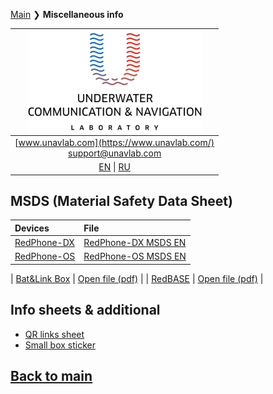 [Main](/README.md) ❯ **Miscellaneous info**

| ![logo](/documentation/sm_logo.png) |
| :---: |
| [www.unavlab.com](https://www.unavlab.com/) <br/> [support@unavlab.com](mailto:support@unavlab.com) |
| [EN](misc_en.md) \| [RU](misc_ru.md) |

## MSDS (Material Safety Data Sheet)

| Devices | File |
| :--- | :--- |
| [RedPhone-DX](/documentation/EN/RedPhone/RedPhone_DX_Specification_en.md) | [RedPhone-DX MSDS EN](/documentation/EN/Misc/RedPhone_DX_MSDS_en.md) |
| [RedPhone-OS](/documentation/EN/RedPhone/RedPhone_OS_Specification_en.md) | [RedPhone-OS MSDS EN](/documentation/EN/Misc/RedPhone_OS_MSDS_en.md) |

| [Bat&Link Box](/documentation/EN/Zima/Bat_n_link_box_Specification_en.md) | [Open file \(pdf\)](/documentation/MSDS_BATLINK_LiFePO4_en.pdf) |
| [RedBASE](/documentation/EN/RedWAVE/RedBASE_Specification_en.md) | [Open file \(pdf\)](/documentation/msds_delta12v4_5ah.pdf) |

## Info sheets & additional
* [QR links sheet](/documentation/EN/Misc/l2c.md)
* [Small box sticker](/documentation/EN/Misc/package_sticker.md)

## [Back to main](README.md)
